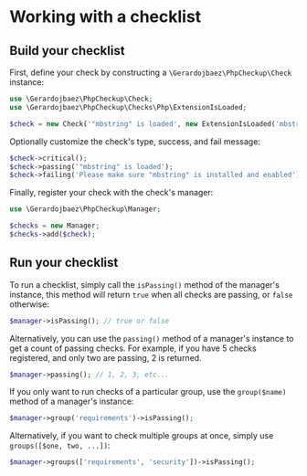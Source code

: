 # Working with a checklist

## Build your checklist

First, define your check by constructing a `\Gerardojbaez\PhpCheckup\Check` instance:

```php
use \Gerardojbaez\PhpCheckup\Check;
use \Gerardojbaez\PhpCheckup\Checks\Php\ExtensionIsLoaded;

$check = new Check('"mbstring" is loaded', new ExtensionIsLoaded('mbstring'));
```

Optionally customize the check's type, success, and fail message:

```php
$check->critical();
$check->passing('"mbstring" is loaded');
$check->failing('Please make sure "mbstring" is installed and enabled');
```

Finally, register your check with the check's manager:

```php
use \Gerardojbaez\PhpCheckup\Manager;

$checks = new Manager;
$checks->add($check);
```

## Run your checklist

To run a checklist, simply call the `isPassing()` method of the manager's instance, this method will return `true` when all checks are passing, or `false` otherwise:

```php
$manager->isPassing(); // true or false
```

Alternatively, you can use the `passing()` method of a manager's instance to get a count of passing checks. For example, if you have 5 checks registered, and only two are passing, 2 is returned.

```php
$manager->passing(); // 1, 2, 3, etc...
```

If you only want to run checks of a particular group, use the `group($name)` method of a manager's instance:

```php
$manager->group('requirements')->isPassing();
```

Alternatively, if you want to check multiple groups at once, simply use `groups([$one, two, ...])`:

```php
$manager->groups(['requirements', 'security'])->isPassing();
```
